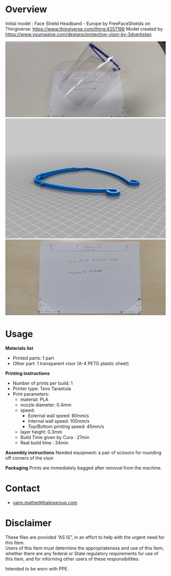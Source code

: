 # Overview
Initial model : Face Shield Headband - Europe by FreeFaceShields on Thingiverse: https://www.thingiverse.com/thing:4257198
Model created by  https://www.youmagine.com/designs/protective-visor-by-3dverkstan

![faceShieldHeadBand-FR](images/faceShieldHeadBand-FR.jpg)
![Visor_frame_EUROPE_ISO838_v3](images/Visor_frame_EUROPE_ISO838_v3.png)
![decoupage_feuille_transparente_pattern](images/decoupage_feuille_transparente_pattern.jpg)

# Usage

**Materials list**

* Printed parts: 1 part
* Other part: 1 transparent visor (A-4 PETG plastic sheet)

**Printing instructions**
* Number of prints per build: 1
* Printer type: Tevo Tarantula
* Print parameters:
  * material: PLA
  * nozzle diameter: 0.4mm
  * speed: 
    * External wall speed: 80mm/s
    * Internal wall speed: 100mm/s
    * Top/Bottom printing speed: 45mm/s
  * layer height: 0.3mm
  * Build Time given by Cura : 27min
  * Real build time : 34min

**Assembly instructions**
Needed equipment: a pair of scissors for rounding off corners of the visor

**Packaging**
Prints are immediately bagged after removal from the machine.

# Contact
* yann.mathe@thalesgroup.com

# Disclaimer
These files are provided “AS IS”, in an effort to help with the urgent need for this Item.  
Users of this Item must determine the appropriateness and use of this Item, whether there are any federal or State regulatory requirements for use of this Item, and for informing other users of these responsibilities.

Intended to be worn with PPE.
